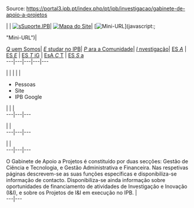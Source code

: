 Source: https://portal3.ipb.pt/index.php/pt/ipb/investigacao/gabinete-de-apoio-a-projetos

| | [![sSuporte.IPB](/templates/ipb-template-investigacao/images/mail.png)](https://suporte.ipb.pt "Suporte.IPB")| [![Mapa do Site](/templates/ipb-template-investigacao/images/mapa.png)](/index.php/pt/ipb-map "Mapa do Site")| [![Mini-URL](/templates/ipb-template-investigacao/images/miniurl.png)](javascript:;

 "Mini-URL")|  
  
[_Q_ uem Somos](/index.php/pt/ipb/quem-somos "Quem Somos")| [ _E_ studar no IPB](/index.php/pt/ipb/estudar-no-ipb "Estudar no IPB")| [ _P_ ara a Comunidade](/index.php/pt/ipb/para-a-comunidade "Para a Comunidade")| [ _I_ nvestigação](/index.php/pt/ipb/investigacao "Investigação")| [ES _A_](http://www.esa.ipb.pt "Escola Superior Agrária de Bragança") | [ES _E_](http://www.ese.ipb.pt "Escola Superior de Educação de Bragança") | [ES _T_ iG](http://www.estig.ipb.pt "Escola Superior de Tecnologia e Gestão de Bragança") | [EsA _C_ T](http://www.esact.ipb.pt "Escola Superior de Comunicação, Administração e Turismo de Mirandela") | [ES _S_ a](http://www.essa.ipb.pt "Escola Superior de Saúde de Bragança")  
---|---|---|---|---  
  
  

  

  
  
  
  
  
  
  
  
  
  
  
  
  
  
|   | |  | | 

  * Pessoas
  * Site
  * IPB Google

| | |   
---|---|---  
  
| |   
---|---|---  
  
| |   
---|---|---  
  
  
O Gabinete de Apoio a Projetos é constituído por duas secções: Gestão de Ciência e Tecnologia, e Gestão Administrativa e Financeira. Nas respetivas páginas descrevem-se as suas funções específicas e disponibiliza-se informação de contacto. Disponibiliza-se ainda informação sobre oportunidades de financiamento de atividades de Investigação e Inovação (I&I), e sobre os Projetos de I&I em execução no IPB. |   
---|---  
  
